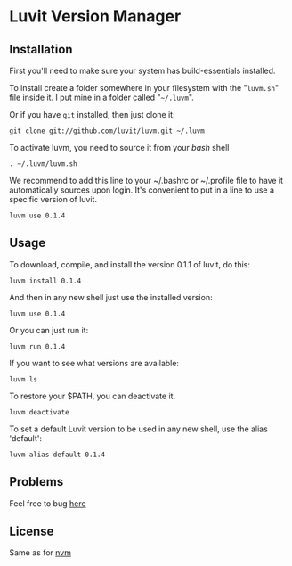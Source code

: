 # Luvit Version Manager

## Installation

First you'll need to make sure your system has build-essentials installed.

To install create a folder somewhere in your filesystem with the "`luvm.sh`" file inside it. I put mine in a folder called "`~/.luvm`".

Or if you have `git` installed, then just clone it:

    git clone git://github.com/luvit/luvm.git ~/.luvm

To activate luvm, you need to source it from your _bash_ shell

    . ~/.luvm/luvm.sh

We recommend to add this line to your ~/.bashrc or ~/.profile file to have it automatically sources upon login.
It's convenient to put in a line to use a specific version of luvit.

    luvm use 0.1.4

## Usage

To download, compile, and install the version 0.1.1 of luvit, do this:

    luvm install 0.1.4

And then in any new shell just use the installed version:

    luvm use 0.1.4

Or you can just run it:

    luvm run 0.1.4

If you want to see what versions are available:

    luvm ls

To restore your $PATH, you can deactivate it.

    luvm deactivate

To set a default Luvit version to be used in any new shell, use the alias 'default':

    luvm alias default 0.1.4

## Problems

Feel free to bug [here](https://github.com/luvit/luvm/issues)

## License

Same as for [nvm](https://github.com/creationix/nvm)
